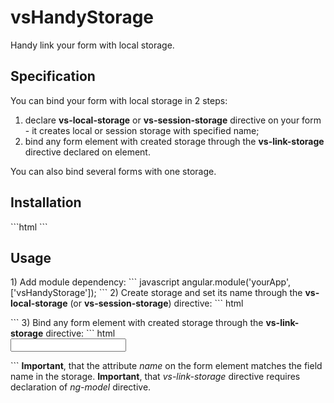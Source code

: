 # vsHandyStorage
Handy link your form with local storage.
<h2>Specification</h2>
You can bind your form with local storage in 2 steps:

1. declare <b>vs-local-storage</b> or <b>vs-session-storage</b> directive on your form - it creates local or session storage with specified name;		
2. bind any form element with created storage through the <b>vs-link-storage</b> directive declared on element.	
	
You can also bind several forms with one storage.
<h2>Installation</h2>
```html
<script src="https://rawgithub.com/gsklee/ngStorage/master/ngStorage.js"></script>	
<script src="https://rawgit.com/polkos1991/vsHandyStorage/v0.2.0/vsHandyStorage.js"></script>
```
<h2>Usage</h2>
1) Add module dependency:
``` javascript
angular.module('yourApp', ['vsHandyStorage']);
```
2) Create storage and set its name through the <b>vs-local-storage</b> (or <b>vs-session-storage</b>) directive:
``` html
<form vs-local-storage="storageName">
</form>
```
3) Bind any form element with created storage through the <b>vs-link-storage</b> directive:
``` html
<form vs-local-storage="storageName">
    <input ng-model="name" type="text" name="name" vs-link-storage>
</form>
```
<b>Important</b>, that the attribute <i>name</i> on the form element matches the field name in the storage.			
<b>Important</b>, that <i>vs-link-storage</i> directive requires declaration of <i>ng-model</i> directive.
